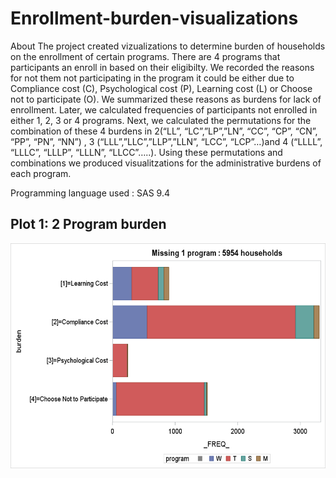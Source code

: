 # Enrollment-burden-visualizations
About
The project created vizualizations to determine burden of households on the enrollment of certain programs. There are 4 programs that participants an enroll in based on their eligibilty. We recorded the reasons for not them not participating in the program it could be either due to Compliance cost (C), Psychological cost (P), Learning cost (L) or Choose not to participate (O). We summarized these reasons as burdens for lack of enrollment. Later, we calculated frequencies of participants not enrolled in either 1, 2, 3 or 4 programs. Next, we calculated the permutations for the combination of these 4 burdens in 2(“LL”, “LC”,”LP”,”LN”, “CC”, “CP”, “CN”, “PP”, “PN”, “NN”) , 3  (“LLL”,”LLC”,”LLP”,”LLN”, “LCC”, “LCP”…)and 4  (“LLLL”, “LLLC”, “LLLP”, “LLLN”, “LLCC”…..). Using these permutations and combinations we produced visualitzations for the administrative burdens of each program.

Programming language used : SAS 9.4

## Plot 1: 2 Program burden
![Alt Text](Picture1.png)

